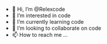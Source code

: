 - 👋 Hi, I’m @Relexcode
- 👀 I’m interested in code
- 🌱 I’m currently learning code
- 💞️ I’m looking to collaborate on code
- 📫 How to reach me ...

<!---
Relexcode/Relexcode is a ✨ special ✨ repository because its `README.md` (this file) appears on your GitHub profile.
You can click the Preview link to take a look at your changes.
--->
